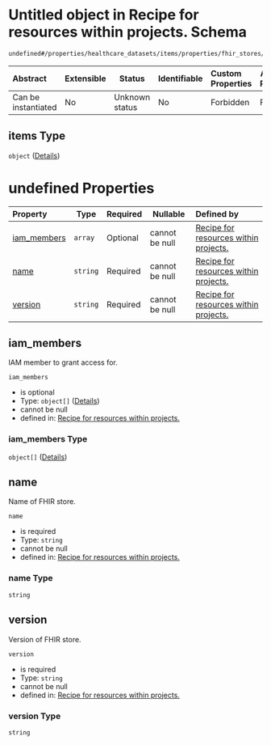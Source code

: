 # Untitled object in Recipe for resources within projects. Schema

```txt
undefined#/properties/healthcare_datasets/items/properties/fhir_stores/items
```




| Abstract            | Extensible | Status         | Identifiable | Custom Properties | Additional Properties | Access Restrictions | Defined In                                                              |
| :------------------ | ---------- | -------------- | ------------ | :---------------- | --------------------- | ------------------- | ----------------------------------------------------------------------- |
| Can be instantiated | No         | Unknown status | No           | Forbidden         | Forbidden             | none                | [resources.schema.json\*](resources.schema.json "open original schema") |

## items Type

`object` ([Details](resources-properties-healthcare_datasets-items-properties-fhir_stores-items.md))

# undefined Properties

| Property                    | Type     | Required | Nullable       | Defined by                                                                                                                                                                                                                                           |
| :-------------------------- | -------- | -------- | -------------- | :--------------------------------------------------------------------------------------------------------------------------------------------------------------------------------------------------------------------------------------------------- |
| [iam_members](#iam_members) | `array`  | Optional | cannot be null | [Recipe for resources within projects.](resources-properties-healthcare_datasets-items-properties-fhir_stores-items-properties-iam_members.md "undefined#/properties/healthcare_datasets/items/properties/fhir_stores/items/properties/iam_members") |
| [name](#name)               | `string` | Required | cannot be null | [Recipe for resources within projects.](resources-properties-healthcare_datasets-items-properties-fhir_stores-items-properties-name.md "undefined#/properties/healthcare_datasets/items/properties/fhir_stores/items/properties/name")               |
| [version](#version)         | `string` | Required | cannot be null | [Recipe for resources within projects.](resources-properties-healthcare_datasets-items-properties-fhir_stores-items-properties-version.md "undefined#/properties/healthcare_datasets/items/properties/fhir_stores/items/properties/version")         |

## iam_members

IAM member to grant access for.


`iam_members`

-   is optional
-   Type: `object[]` ([Details](resources-properties-healthcare_datasets-items-properties-fhir_stores-items-properties-iam_members-items.md))
-   cannot be null
-   defined in: [Recipe for resources within projects.](resources-properties-healthcare_datasets-items-properties-fhir_stores-items-properties-iam_members.md "undefined#/properties/healthcare_datasets/items/properties/fhir_stores/items/properties/iam_members")

### iam_members Type

`object[]` ([Details](resources-properties-healthcare_datasets-items-properties-fhir_stores-items-properties-iam_members-items.md))

## name

Name of FHIR store.


`name`

-   is required
-   Type: `string`
-   cannot be null
-   defined in: [Recipe for resources within projects.](resources-properties-healthcare_datasets-items-properties-fhir_stores-items-properties-name.md "undefined#/properties/healthcare_datasets/items/properties/fhir_stores/items/properties/name")

### name Type

`string`

## version

Version of FHIR store.


`version`

-   is required
-   Type: `string`
-   cannot be null
-   defined in: [Recipe for resources within projects.](resources-properties-healthcare_datasets-items-properties-fhir_stores-items-properties-version.md "undefined#/properties/healthcare_datasets/items/properties/fhir_stores/items/properties/version")

### version Type

`string`
